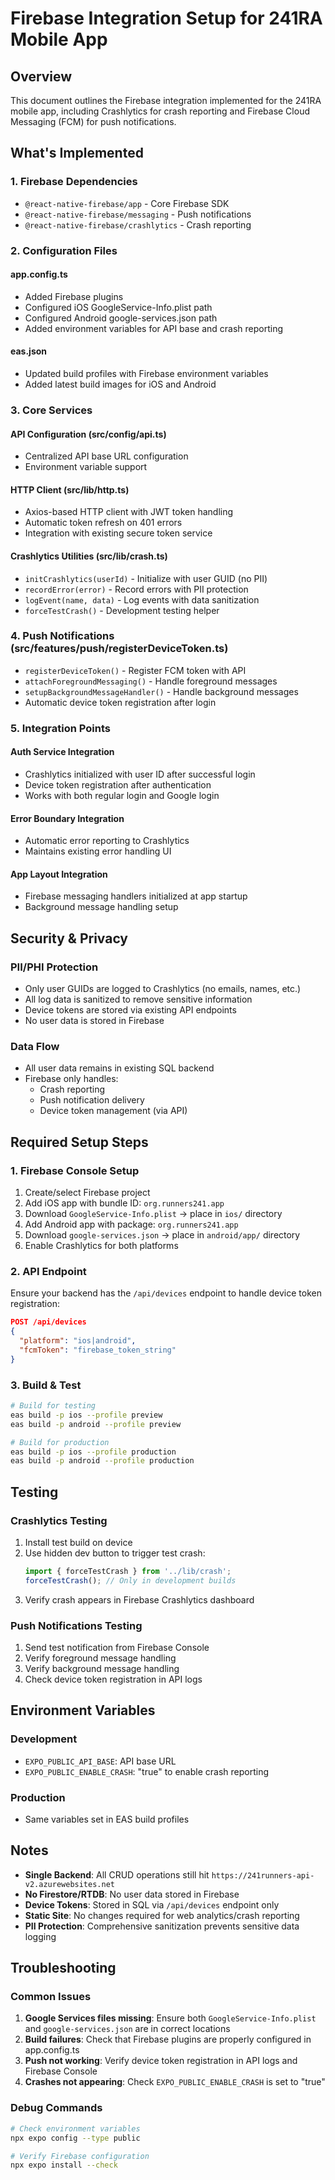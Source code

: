 # Firebase Integration Setup for 241RA Mobile App

## Overview
This document outlines the Firebase integration implemented for the 241RA mobile app, including Crashlytics for crash reporting and Firebase Cloud Messaging (FCM) for push notifications.

## What's Implemented

### 1. Firebase Dependencies
- `@react-native-firebase/app` - Core Firebase SDK
- `@react-native-firebase/messaging` - Push notifications
- `@react-native-firebase/crashlytics` - Crash reporting

### 2. Configuration Files

#### app.config.ts
- Added Firebase plugins
- Configured iOS GoogleService-Info.plist path
- Configured Android google-services.json path
- Added environment variables for API base and crash reporting

#### eas.json
- Updated build profiles with Firebase environment variables
- Added latest build images for iOS and Android

### 3. Core Services

#### API Configuration (src/config/api.ts)
- Centralized API base URL configuration
- Environment variable support

#### HTTP Client (src/lib/http.ts)
- Axios-based HTTP client with JWT token handling
- Automatic token refresh on 401 errors
- Integration with existing secure token service

#### Crashlytics Utilities (src/lib/crash.ts)
- `initCrashlytics(userId)` - Initialize with user GUID (no PII)
- `recordError(error)` - Record errors with PII protection
- `logEvent(name, data)` - Log events with data sanitization
- `forceTestCrash()` - Development testing helper

### 4. Push Notifications (src/features/push/registerDeviceToken.ts)
- `registerDeviceToken()` - Register FCM token with API
- `attachForegroundMessaging()` - Handle foreground messages
- `setupBackgroundMessageHandler()` - Handle background messages
- Automatic device token registration after login

### 5. Integration Points

#### Auth Service Integration
- Crashlytics initialized with user ID after successful login
- Device token registration after authentication
- Works with both regular login and Google login

#### Error Boundary Integration
- Automatic error reporting to Crashlytics
- Maintains existing error handling UI

#### App Layout Integration
- Firebase messaging handlers initialized at app startup
- Background message handling setup

## Security & Privacy

### PII/PHI Protection
- Only user GUIDs are logged to Crashlytics (no emails, names, etc.)
- All log data is sanitized to remove sensitive information
- Device tokens are stored via existing API endpoints
- No user data is stored in Firebase

### Data Flow
- All user data remains in existing SQL backend
- Firebase only handles:
  - Crash reporting
  - Push notification delivery
  - Device token management (via API)

## Required Setup Steps

### 1. Firebase Console Setup
1. Create/select Firebase project
2. Add iOS app with bundle ID: `org.runners241.app`
3. Download `GoogleService-Info.plist` → place in `ios/` directory
4. Add Android app with package: `org.runners241.app`
5. Download `google-services.json` → place in `android/app/` directory
6. Enable Crashlytics for both platforms

### 2. API Endpoint
Ensure your backend has the `/api/devices` endpoint to handle device token registration:
```json
POST /api/devices
{
  "platform": "ios|android",
  "fcmToken": "firebase_token_string"
}
```

### 3. Build & Test
```bash
# Build for testing
eas build -p ios --profile preview
eas build -p android --profile preview

# Build for production
eas build -p ios --profile production
eas build -p android --profile production
```

## Testing

### Crashlytics Testing
1. Install test build on device
2. Use hidden dev button to trigger test crash:
   ```typescript
   import { forceTestCrash } from '../lib/crash';
   forceTestCrash(); // Only in development builds
   ```
3. Verify crash appears in Firebase Crashlytics dashboard

### Push Notifications Testing
1. Send test notification from Firebase Console
2. Verify foreground message handling
3. Verify background message handling
4. Check device token registration in API logs

## Environment Variables

### Development
- `EXPO_PUBLIC_API_BASE`: API base URL
- `EXPO_PUBLIC_ENABLE_CRASH`: "true" to enable crash reporting

### Production
- Same variables set in EAS build profiles

## Notes

- **Single Backend**: All CRUD operations still hit `https://241runners-api-v2.azurewebsites.net`
- **No Firestore/RTDB**: No user data stored in Firebase
- **Device Tokens**: Stored in SQL via `/api/devices` endpoint only
- **Static Site**: No changes required for web analytics/crash reporting
- **PII Protection**: Comprehensive sanitization prevents sensitive data logging

## Troubleshooting

### Common Issues
1. **Google Services files missing**: Ensure both `GoogleService-Info.plist` and `google-services.json` are in correct locations
2. **Build failures**: Check that Firebase plugins are properly configured in app.config.ts
3. **Push not working**: Verify device token registration in API logs and Firebase Console
4. **Crashes not appearing**: Check `EXPO_PUBLIC_ENABLE_CRASH` is set to "true"

### Debug Commands
```bash
# Check environment variables
npx expo config --type public

# Verify Firebase configuration
npx expo install --check
```
